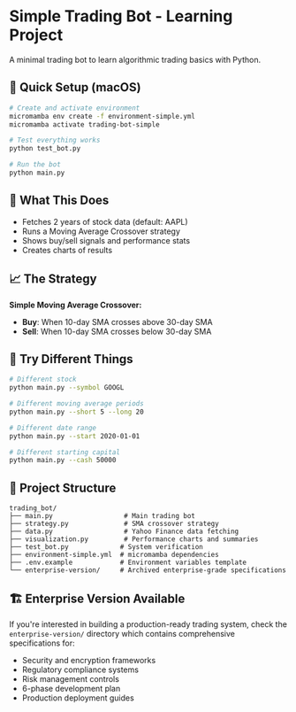 # Simple Trading Bot - Learning Project

A minimal trading bot to learn algorithmic trading basics with Python.

## 🚀 Quick Setup (macOS)

```bash
# Create and activate environment
micromamba env create -f environment-simple.yml
micromamba activate trading-bot-simple

# Test everything works
python test_bot.py

# Run the bot
python main.py
```

## 🎯 What This Does
- Fetches 2 years of stock data (default: AAPL)
- Runs a Moving Average Crossover strategy
- Shows buy/sell signals and performance stats
- Creates charts of results

## 📈 The Strategy
**Simple Moving Average Crossover:**
- **Buy**: When 10-day SMA crosses above 30-day SMA
- **Sell**: When 10-day SMA crosses below 30-day SMA

## 🧪 Try Different Things
```bash
# Different stock
python main.py --symbol GOOGL

# Different moving average periods
python main.py --short 5 --long 20

# Different date range
python main.py --start 2020-01-01

# Different starting capital
python main.py --cash 50000
```

## 📁 Project Structure
```
trading_bot/
├── main.py                  # Main trading bot
├── strategy.py              # SMA crossover strategy
├── data.py                  # Yahoo Finance data fetching
├── visualization.py         # Performance charts and summaries
├── test_bot.py             # System verification
├── environment-simple.yml  # micromamba dependencies
├── .env.example            # Environment variables template
└── enterprise-version/     # Archived enterprise-grade specifications
```

## 🏗️ Enterprise Version Available

If you're interested in building a production-ready trading system, check the `enterprise-version/` directory which contains comprehensive specifications for:
- Security and encryption frameworks
- Regulatory compliance systems
- Risk management controls
- 6-phase development plan
- Production deployment guides